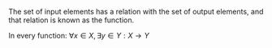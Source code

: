 The set of input elements has a relation with the set of output elements, and that relation is known as the function. 

In every function: $\forall x \in X, \exists y \in Y : X \rightarrow Y$

